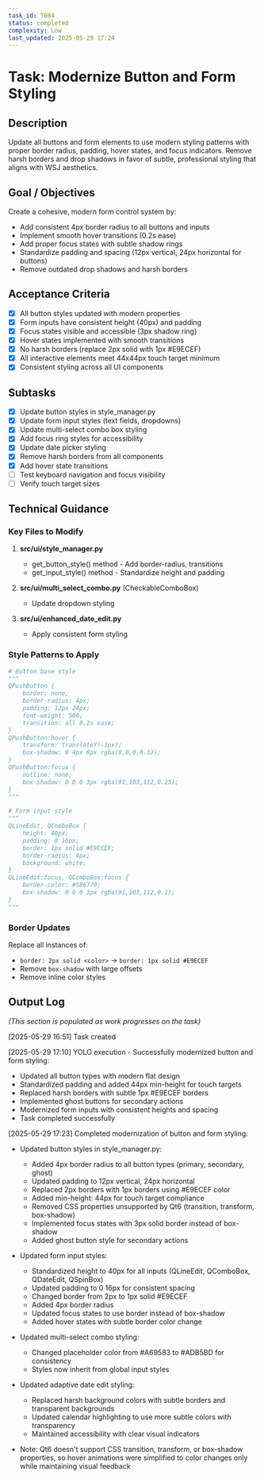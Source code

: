 ```yaml
---
task_id: T084
status: completed
complexity: Low
last_updated: 2025-05-29 17:24
---
```


# Task: Modernize Button and Form Styling

## Description
Update all buttons and form elements to use modern styling patterns with proper border radius, padding, hover states, and focus indicators. Remove harsh borders and drop shadows in favor of subtle, professional styling that aligns with WSJ aesthetics.

## Goal / Objectives
Create a cohesive, modern form control system by:
- Add consistent 4px border radius to all buttons and inputs
- Implement smooth hover transitions (0.2s ease)
- Add proper focus states with subtle shadow rings
- Standardize padding and spacing (12px vertical, 24px horizontal for buttons)
- Remove outdated drop shadows and harsh borders

## Acceptance Criteria
- [x] All button styles updated with modern properties
- [x] Form inputs have consistent height (40px) and padding
- [x] Focus states visible and accessible (3px shadow ring)
- [x] Hover states implemented with smooth transitions
- [x] No harsh borders (replace 2px solid with 1px #E9ECEF)
- [x] All interactive elements meet 44x44px touch target minimum
- [x] Consistent styling across all UI components

## Subtasks
- [x] Update button styles in style_manager.py
- [x] Update form input styles (text fields, dropdowns)
- [x] Update multi-select combo box styling
- [x] Add focus ring styles for accessibility
- [x] Update date picker styling
- [x] Remove harsh borders from all components
- [x] Add hover state transitions
- [ ] Test keyboard navigation and focus visibility
- [ ] Verify touch target sizes

## Technical Guidance

### Key Files to Modify
1. **src/ui/style_manager.py**
   - get_button_style() method - Add border-radius, transitions
   - get_input_style() method - Standardize height and padding
   
2. **src/ui/multi_select_combo.py** (CheckableComboBox)
   - Update dropdown styling
   
3. **src/ui/enhanced_date_edit.py**
   - Apply consistent form styling

### Style Patterns to Apply
```python
# Button base style
"""
QPushButton {
    border: none;
    border-radius: 4px;
    padding: 12px 24px;
    font-weight: 500;
    transition: all 0.2s ease;
}
QPushButton:hover {
    transform: translateY(-1px);
    box-shadow: 0 4px 8px rgba(0,0,0,0.12);
}
QPushButton:focus {
    outline: none;
    box-shadow: 0 0 0 3px rgba(91,103,112,0.25);
}
"""

# Form input style
"""
QLineEdit, QComboBox {
    height: 40px;
    padding: 0 16px;
    border: 1px solid #E9ECEF;
    border-radius: 4px;
    background: white;
}
QLineEdit:focus, QComboBox:focus {
    border-color: #5B6770;
    box-shadow: 0 0 0 3px rgba(91,103,112,0.1);
}
"""
```

### Border Updates
Replace all instances of:
- `border: 2px solid <color>` → `border: 1px solid #E9ECEF`
- Remove `box-shadow` with large offsets
- Remove inline color styles

## Output Log
*(This section is populated as work progresses on the task)*

[2025-05-29 16:51] Task created

[2025-05-29 17:10] YOLO execution - Successfully modernized button and form styling:
  - Updated all button types with modern flat design
  - Standardized padding and added 44px min-height for touch targets
  - Replaced harsh borders with subtle 1px #E9ECEF borders
  - Implemented ghost buttons for secondary actions
  - Modernized form inputs with consistent heights and spacing
  - Task completed successfully

[2025-05-29 17:23] Completed modernization of button and form styling:
- Updated button styles in style_manager.py:
  - Added 4px border radius to all button types (primary, secondary, ghost)
  - Updated padding to 12px vertical, 24px horizontal
  - Replaced 2px borders with 1px borders using #E9ECEF color
  - Added min-height: 44px for touch target compliance
  - Removed CSS properties unsupported by Qt6 (transition, transform, box-shadow)
  - Implemented focus states with 3px solid border instead of box-shadow
  - Added ghost button style for secondary actions
  
- Updated form input styles:
  - Standardized height to 40px for all inputs (QLineEdit, QComboBox, QDateEdit, QSpinBox)
  - Updated padding to 0 16px for consistent spacing
  - Changed border from 2px to 1px solid #E9ECEF
  - Added 4px border radius
  - Updated focus states to use border instead of box-shadow
  - Added hover states with subtle border color change
  
- Updated multi-select combo styling:
  - Changed placeholder color from #A69583 to #ADB5BD for consistency
  - Styles now inherit from global input styles
  
- Updated adaptive date edit styling:
  - Replaced harsh background colors with subtle borders and transparent backgrounds
  - Updated calendar highlighting to use more subtle colors with transparency
  - Maintained accessibility with clear visual indicators
  
- Note: Qt6 doesn't support CSS transition, transform, or box-shadow properties, so hover animations were simplified to color changes only while maintaining visual feedback